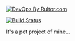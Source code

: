 [![DevOps By Rultor.com](http://www.rultor.com/b/yegor256/mody)](http://www.rultor.com/p/yegor256/mody)

[![Build Status](https://travis-ci.org/yegor256/mody.svg?branch=master)](https://travis-ci.org/yegor256/mody)

It's a pet project of mine...
